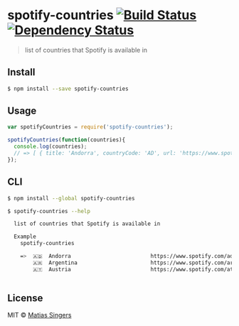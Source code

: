 # spotify-countries [![Build Status](http://img.shields.io/travis/matiassingers/spotify-countries.svg?style=flat-square)](https://travis-ci.org/matiassingers/spotify-countries) [![Dependency Status](http://img.shields.io/gemnasium/matiassingers/spotify-countries.svg?style=flat-square)](https://gemnasium.com/matiassingers/spotify-countries)
> list of countries that Spotify is available in


## Install

```sh
$ npm install --save spotify-countries
```


## Usage

```js
var spotifyCountries = require('spotify-countries');

spotifyCountries(function(countries){
  console.log(countries);
  // => [ { title: 'Andorra', countryCode: 'AD', url: 'https://www.spotify.com/ad/', ...
});
```


## CLI

```sh
$ npm install --global spotify-countries
```

```sh
$ spotify-countries --help

  list of countries that Spotify is available in

  Example
    spotify-countries

    =>  🇦🇩  Andorra                         https://www.spotify.com/ad/
        🇦🇷  Argentina                       https://www.spotify.com/ar/
        🇦🇹  Austria                         https://www.spotify.com/at/
    
```


## License

MIT © [Matias Singers](http://mts.io)
